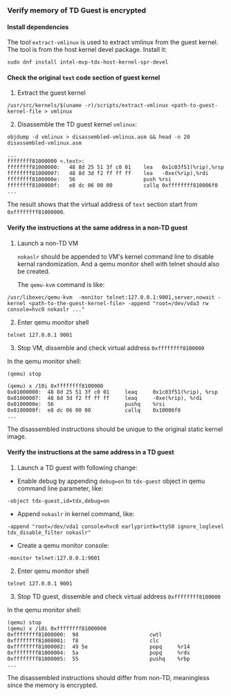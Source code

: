 ### Verify memory of TD Guest is encrypted

#### Install dependencies
  
  The tool `extract-vmlinux` is used to extract vmlinux from the guest kernel. The tool is from
  the host kernel devel package. Install it:

  ```
  sudo dnf install intel-mvp-tdx-host-kernel-spr-devel
  ```

#### Check the original `text` code section of guest kernel

1. Extract the guest kernel

  ```
  /usr/src/kernels/$(uname -r)/scripts/extract-vmlinux <path-to-guest-kernel-file > vmlinux
  ```

2. Disassemble the TD guest kernel `vmlinux`:

  ```
  objdump -d vmlinux > disassembled-vmlinux.asm && head -n 20 disassembled-vmlinux.asm

  ...
  ffffffff81000000 <.text>:
  ffffffff81000000:   48 8d 25 51 3f c0 01    lea   0x1c03f51(%rip),%rsp
  ffffffff81000007:   48 8d 3d f2 ff ff ff    lea   -0xe(%rip),%rdi
  ffffffff8100000e:   56                      push %rsi
  ffffffff8100000f:   e8 dc 06 00 00          callq 0xffffffff810006f0
  ...
  ```

  The result shows that the virtual address of `text` section start from `0xffffffff81000000`.

#### Verify the instructions at the same address in a non-TD guest

1. Launch a non-TD VM

   `nokaslr` should be appended to VM's kernel command line to disable kernal randomization.
   And a qemu monitor shell with telnet should also be created.

   The `qemu-kvm` command is like:

  ```
  /usr/libexec/qemu-kvm  -monitor telnet:127.0.0.1:9001,server,nowait -kernel <path-to-the-guest-kernel-file> -append "root=/dev/vda3 rw console=hvc0 nokaslr ..."
  ```

2. Enter qemu monitor shell

  ```
  telnet 127.0.0.1 9001
  ```

3. Stop VM, dissemble and check virtual address `0xffffffff8100000`

  In the qemu monitor shell:

  ```
  (qemu) stop

  (qemu) x /10i 0xffffffff8100000
  0x01000000:  48 8d 25 51 3f c0 01     leaq     0x1c03f51(%rip), %rsp
  0x01000007:  48 8d 3d f2 ff ff ff     leaq     -0xe(%rip), %rdi
  0x0100000e:  56                       pushq    %rsi
  0x0100000f:  e8 dc 06 00 00           callq    0x10006f0
  ...
  ```

  The disassembled instructions should be unique to the original static kernel image.

#### Verify the instructions at the same address in a TD guest

1. Launch a TD guest with following change:

  - Enable debug by appending `debug=on` to `tdx-guest` object in qemu command line parameter, like:

  ```
  -object tdx-guest,id=tdx,debug=on
  ```

  - Append `nokaslr` in kernel command, like:

  ```
  -append "root=/dev/vda1 console=hvc0 earlyprintk=ttyS0 ignore_loglevel tdx_disable_filter nokaslr"

  ```

  - Create a qemu monitor console:

  ```
  -monitor telnet:127.0.0.1:9001
  ```

2. Enter qemu monitor shell

  ```
  telnet 127.0.0.1 9001
  ```

3. Stop TD guest, dissemble and check virtual address `0xffffffff8100000`

  In the qemu monitor shell:

  ```
  (qemu) stop
  (qemu) x /10i 0xffffffff81000000
  0xffffffff81000000:  98                       cwtl
  0xffffffff81000001:  f8                       clc
  0xffffffff81000002:  49 5e                    popq     %r14
  0xffffffff81000004:  5a                       popq     %rdx
  0xffffffff81000005:  55                       pushq    %rbp
  ...
  ```

  The  disassembled instructions should differ from non-TD, meaningless since the memory is encrypted.
